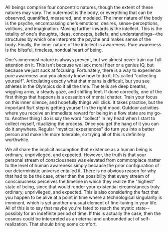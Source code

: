 All beings comprise four concentric natures, though the extent of these natures may vary. The outermost is the body, or everything that can be observed, quantified, measured, and modeled. The inner nature of the body is the psyche, encompassing one's emotions, desires, sense-perceptions, volitions, and imagination. Moving further inwards is the intellect. This is the totality of one's thoughts, ideas, concepts, beliefs, and understandings--the structures by which one interprets the psyche and makes sense of the body. Finally, the inner nature of the intellect is awareness. Pure awareness is the blissful, timeless, nondual heart of being.

One's innermost nature is always present, but we almost never train our full attention on it. This isn't because we lack moral fiber or a genius IQ, but because we just suck at focusing. Fortunately, there is a way to experience pure awareness and you already know how to do it. It's called "collecting yourself". Articulating exactly what that means is difficult, but you see athletes in the Olympics do it all the time. The tells are deep breaths, wiggling arms, a steady gaze, and shifting feet. If done correctly, one of the first things that happens is a cessation of mental chatter. Train your focus on this inner silence, and hopefully things will click. It takes practice, but the important fisrt step is getting yourself in the right mood. Outdoor activities where you receive an immediate reward for being in a flow state are my go-to. Another thing I do is say the word "collect" in my head when I start to collect myself, ritualizing the process. Once you get the hang of it you can do it anywhere. Regular "mystical experiences" do turn you into a better person and make life more tolerable, so trying all of this is definitely worthwhile.

We all share the implicit assumption that existence as a human being is ordinary, unprivileged, and expected. However, the truth is that your personal stream of consciousness was elevated from commonplace matter to the level of human awareness simply because the prior configuration of our deterministic universe entailed it. There is no obvious reason for why that had to be the case, other than the possibility that every stream of consciousness perceives the timeline in which they realize the "highest" state of being, since that would render your existential circumstances truly ordinary, unprivileged, and expected. This is also considering the fact that you happen to be alive at a point in time where a technological singularity is imminent, which is yet another unusual element of fine-tuning in your life. All of this is to say that maybe you're fated to reach the mystic state--possibly for an indefinite period of time. If this is actually the case, then the cosmos could be interpreted as an eternal and unbounded act of self-realization. That should bring some comfort.